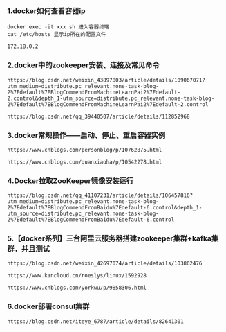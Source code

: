 
### 1.docker如何查看容器ip
    docker exec -it xxx sh 进入容器终端
    cat /etc/hosts 显示ip所在的配置文件
    
    172.18.0.2

### 2.docker中的zookeeper安装、连接及常见命令
    https://blog.csdn.net/weixin_43897803/article/details/109067071?utm_medium=distribute.pc_relevant.none-task-blog-2%7Edefault%7EBlogCommendFromMachineLearnPai2%7Edefault-2.control&depth_1-utm_source=distribute.pc_relevant.none-task-blog-2%7Edefault%7EBlogCommendFromMachineLearnPai2%7Edefault-2.control

    https://blog.csdn.net/qq_39440507/article/details/112852968
    
### 3.docker常规操作——启动、停止、重启容器实例
    https://www.cnblogs.com/personblog/p/10762875.html
    
    https://www.cnblogs.com/quanxiaoha/p/10542278.html
    
### 4.Docker拉取ZooKeeper镜像安装运行
    https://blog.csdn.net/qq_41107231/article/details/106457816?utm_medium=distribute.pc_relevant.none-task-blog-2%7Edefault%7EBlogCommendFromBaidu%7Edefault-6.control&depth_1-utm_source=distribute.pc_relevant.none-task-blog-2%7Edefault%7EBlogCommendFromBaidu%7Edefault-6.control

### 5.【docker系列】三台阿里云服务器搭建zookeeper集群+kafka集群，并且测试
    https://blog.csdn.net/weixin_42697074/article/details/103862476
    
    https://www.kancloud.cn/roeslys/linux/1592928
    
    https://www.cnblogs.com/yorkwu/p/9858306.html
    
### 6.docker部署consul集群
    https://blog.csdn.net/iteye_6787/article/details/82641301
